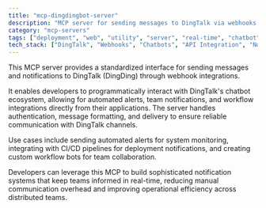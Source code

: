 ```yaml
---
title: "mcp-dingdingbot-server"
description: "MCP server for sending messages to DingTalk via webhooks, enabling chatbot integrations and notifications."
category: "mcp-servers"
tags: ["deployment", "web", "utility", "server", "real-time", "chatbot", "notifications", "automation"]
tech_stack: ["DingTalk", "Webhooks", "Chatbots", "API Integration", "Notifications", "CI/CD"]
---
```


This MCP server provides a standardized interface for sending messages and notifications to DingTalk (DingDing) through webhook integrations. 

It enables developers to programmatically interact with DingTalk's chatbot ecosystem, allowing for automated alerts, team notifications, and workflow integrations directly from their applications. The server handles authentication, message formatting, and delivery to ensure reliable communication with DingTalk channels.

Use cases include sending automated alerts for system monitoring, integrating with CI/CD pipelines for deployment notifications, and creating custom workflow bots for team collaboration. 

Developers can leverage this MCP to build sophisticated notification systems that keep teams informed in real-time, reducing manual communication overhead and improving operational efficiency across distributed teams.